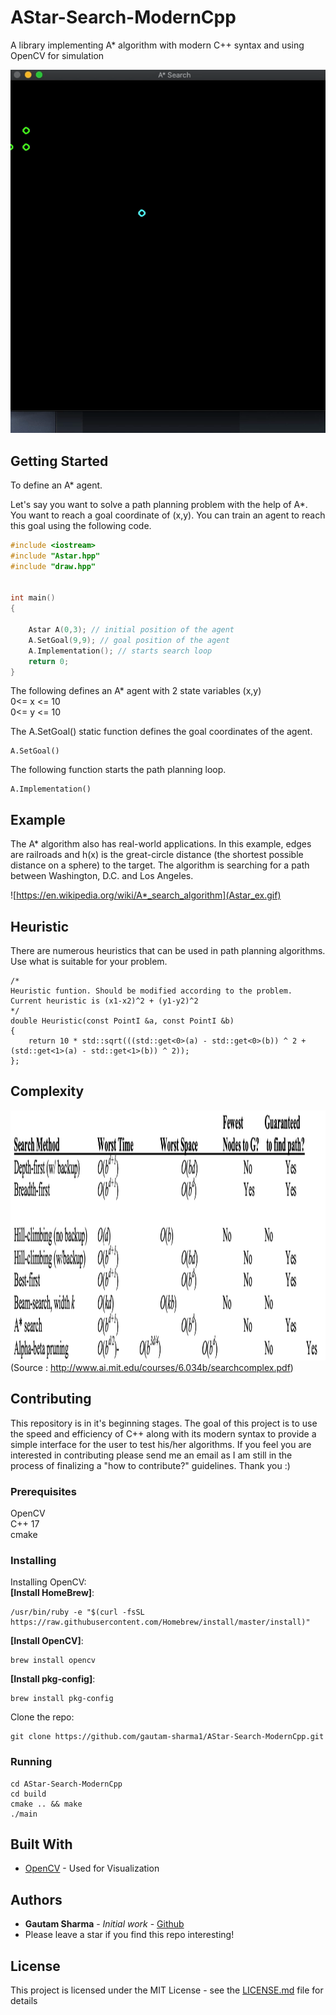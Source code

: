 # AStar-Search-ModernCpp

A library implementing A* algorithm with modern C++ syntax and using OpenCV for simulation

![](Astar_sim.gif)
## Getting Started
To define an A* agent.

Let's say you want to solve a path planning problem with the help of A*. You want to reach a goal coordinate of (x,y). You can train an agent to reach this goal using the following code. 
```cpp
#include <iostream>
#include "Astar.hpp"
#include "draw.hpp"


int main()
{   

    Astar A(0,3); // initial position of the agent
    A.SetGoal(9,9); // goal position of the agent
    A.Implementation(); // starts search loop
    return 0;
}

```
The following defines an A* agent with 2 state variables (x,y) <br/>
0<= x <= 10 <br/>
0<= y <= 10 <br/>


The A.SetGoal() static function defines the goal coordinates of the agent.

```
A.SetGoal()
```
The following function starts the path planning loop. <br/>

```
A.Implementation()
```


## Example
The A* algorithm also has real-world applications. In this example, edges are railroads and h(x) is the great-circle distance (the shortest possible distance on a sphere) to the target. The algorithm is searching for a path between Washington, D.C. and Los Angeles.

![https://en.wikipedia.org/wiki/A*_search_algorithm](Astar_ex.gif)

## Heuristic 
There are numerous heuristics that can be used in path planning algorithms. Use what is suitable for your problem. 
```
/*
Heuristic funtion. Should be modified according to the problem.
Current heuristic is (x1-x2)^2 + (y1-y2)^2
*/
double Heuristic(const PointI &a, const PointI &b)
{
    return 10 * std::sqrt(((std::get<0>(a) - std::get<0>(b)) ^ 2 + (std::get<1>(a) - std::get<1>(b)) ^ 2));
};
```
## Complexity
<img src="Astar_comp.png" width="700" height="400" /> (Source : http://www.ai.mit.edu/courses/6.034b/searchcomplex.pdf)

## Contributing
This repository is in it's beginning stages. The goal of this project is to use the speed and efficiency of C++ along with its modern syntax to provide a simple interface for the user to test his/her algorithms. If you feel you are interested in contributing please send me an email as I am still in the process of finalizing a "how to contribute?" guidelines. Thank you :)

### Prerequisites
OpenCV <br/>
C++ 17 <br/>
cmake <br/>

### Installing
Installing OpenCV: <br/>
**[Install HomeBrew]**:
```
/usr/bin/ruby -e "$(curl -fsSL https://raw.githubusercontent.com/Homebrew/install/master/install)"
```
**[Install OpenCV]**: <br/>
```
brew install opencv
```

**[Install pkg-config]**:<br/>
```
brew install pkg-config
```
Clone the repo:
```
git clone https://github.com/gautam-sharma1/AStar-Search-ModernCpp.git

```
### Running
```
cd AStar-Search-ModernCpp
cd build
cmake .. && make
./main
```



## Built With

* [OpenCV](https://docs.opencv.org/3.4/) - Used for Visualization


## Authors

* **Gautam Sharma** - *Initial work* - [Github](https://github.com/gautam-sharma1)
* Please leave a star if you find this repo interesting!


## License

This project is licensed under the MIT License - see the [LICENSE.md](LICENSE.md) file for details




